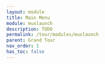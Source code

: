 ```yaml
---
layout: module
title: Main Menu
module: muxlaunch
description: TODO
permalink: /tour/modules/muxlaunch
parent: Grand Tour
nav_order: 1
has_toc: false
---
```

